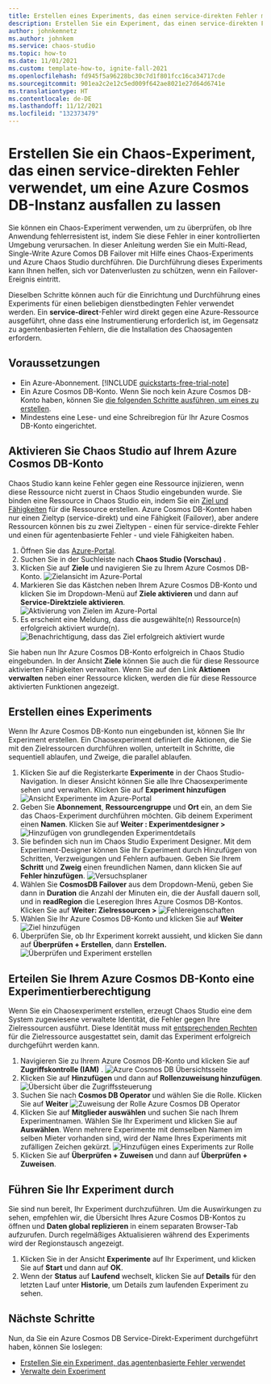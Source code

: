 ```yaml
---
title: Erstellen eines Experiments, das einen service-direkten Fehler mit Azure Chaos Studio verwendet
description: Erstellen Sie ein Experiment, das einen service-direkten Fehler verwendet
author: johnkemnetz
ms.author: johnkem
ms.service: chaos-studio
ms.topic: how-to
ms.date: 11/01/2021
ms.custom: template-how-to, ignite-fall-2021
ms.openlocfilehash: fd945f5a96228bc30c7d1f801fcc16ca34717cde
ms.sourcegitcommit: 901ea2c2e12c5ed009f642ae8021e27d64d6741e
ms.translationtype: HT
ms.contentlocale: de-DE
ms.lasthandoff: 11/12/2021
ms.locfileid: "132373479"
---
```

# <a name="create-a-chaos-experiment-that-uses-a-service-direct-fault-to-fail-over-an-azure-cosmos-db-instance"></a>Erstellen Sie ein Chaos-Experiment, das einen service-direkten Fehler verwendet, um eine Azure Cosmos DB-Instanz ausfallen zu lassen

Sie können ein Chaos-Experiment verwenden, um zu überprüfen, ob Ihre Anwendung fehlerresistent ist, indem Sie diese Fehler in einer kontrollierten Umgebung verursachen. In dieser Anleitung werden Sie ein Multi-Read, Single-Write Azure Comos DB Failover mit Hilfe eines Chaos-Experiments und Azure Chaos Studio durchführen. Die Durchführung dieses Experiments kann Ihnen helfen, sich vor Datenverlusten zu schützen, wenn ein Failover-Ereignis eintritt.

Dieselben Schritte können auch für die Einrichtung und Durchführung eines Experiments für einen beliebigen dienstbedingten Fehler verwendet werden. Ein **service-direct**-Fehler wird direkt gegen eine Azure-Ressource ausgeführt, ohne dass eine Instrumentierung erforderlich ist, im Gegensatz zu agentenbasierten Fehlern, die die Installation des Chaosagenten erfordern.

## <a name="prerequisites"></a>Voraussetzungen

- Ein Azure-Abonnement. [!INCLUDE [quickstarts-free-trial-note](../../includes/quickstarts-free-trial-note.md)] 
- Ein Azure Cosmos DB-Konto. Wenn Sie noch kein Azure Cosmos DB-Konto haben, können Sie [die folgenden Schritte ausführen, um eines zu erstellen](../cosmos-db/sql/create-cosmosdb-resources-portal.md).
- Mindestens eine Lese- und eine Schreibregion für Ihr Azure Cosmos DB-Konto eingerichtet.


## <a name="enable-chaos-studio-on-your-azure-cosmos-db-account"></a>Aktivieren Sie Chaos Studio auf Ihrem Azure Cosmos DB-Konto

Chaos Studio kann keine Fehler gegen eine Ressource injizieren, wenn diese Ressource nicht zuerst in Chaos Studio eingebunden wurde. Sie binden eine Ressource in Chaos Studio ein, indem Sie ein [Ziel und Fähigkeiten](chaos-studio-targets-capabilities.md) für die Ressource erstellen. Azure Cosmos DB-Konten haben nur einen Zieltyp (service-direkt) und eine Fähigkeit (Failover), aber andere Ressourcen können bis zu zwei Zieltypen - einen für service-direkte Fehler und einen für agentenbasierte Fehler - und viele Fähigkeiten haben.

1. Öffnen Sie das [Azure-Portal](https://portal.azure.com).
2. Suchen Sie in der Suchleiste nach **Chaos Studio (Vorschau)** .
3. Klicken Sie auf **Ziele** und navigieren Sie zu Ihrem Azure Cosmos DB-Konto.
![Zielansicht im Azure-Portal](images/tutorial-service-direct-targets.png)
4. Markieren Sie das Kästchen neben Ihrem Azure Cosmos DB-Konto und klicken Sie im Dropdown-Menü auf **Ziele aktivieren** und dann auf **Service-Direktziele aktivieren**.
![Aktivierung von Zielen im Azure-Portal](images/tutorial-service-direct-targets-enable.png)
5. Es erscheint eine Meldung, dass die ausgewählte(n) Ressource(n) erfolgreich aktiviert wurde(n).
![Benachrichtigung, dass das Ziel erfolgreich aktiviert wurde](images/tutorial-service-direct-targets-enable-confirm.png)

Sie haben nun Ihr Azure Cosmos DB-Konto erfolgreich in Chaos Studio eingebunden. In der Ansicht **Ziele** können Sie auch die für diese Ressource aktivierten Fähigkeiten verwalten. Wenn Sie auf den Link **Aktionen verwalten** neben einer Ressource klicken, werden die für diese Ressource aktivierten Funktionen angezeigt.

## <a name="create-an-experiment"></a>Erstellen eines Experiments
Wenn Ihr Azure Cosmos DB-Konto nun eingebunden ist, können Sie Ihr Experiment erstellen. Ein Chaosexperiment definiert die Aktionen, die Sie mit den Zielressourcen durchführen wollen, unterteilt in Schritte, die sequentiell ablaufen, und Zweige, die parallel ablaufen.

1. Klicken Sie auf die Registerkarte **Experimente** in der Chaos Studio-Navigation. In dieser Ansicht können Sie alle Ihre Chaosexperimente sehen und verwalten. Klicken Sie auf **Experiment hinzufügen**
![Ansicht Experimente im Azure-Portal](images/tutorial-service-direct-add.png)
2. Geben Sie **Abonnement**, **Ressourcengruppe** und **Ort** ein, an dem Sie das Chaos-Experiment durchführen möchten. Gib deinem Experiment einen **Namen**. Klicken Sie auf **Weiter : Experimentdesigner >** 
![ Hinzufügen von grundlegenden Experimentdetails](images/tutorial-service-direct-add-basics.png)
3. Sie befinden sich nun im Chaos Studio Experiment Designer. Mit dem Experiment-Designer können Sie Ihr Experiment durch Hinzufügen von Schritten, Verzweigungen und Fehlern aufbauen. Geben Sie Ihrem **Schritt** und **Zweig** einen freundlichen Namen, dann klicken Sie auf **Fehler hinzufügen**.
![Versuchsplaner](images/tutorial-service-direct-add-designer.png)
4. Wählen Sie **CosmosDB Failover** aus dem Dropdown-Menü, geben Sie dann in **Duration** die Anzahl der Minuten ein, die der Ausfall dauern soll, und in **readRegion** die Leseregion Ihres Azure Cosmos DB-Kontos. Klicken Sie auf **Weiter: Zielressourcen >** 
![Fehlereigenschaften](images/tutorial-service-direct-add-fault.png)
5. Wählen Sie Ihr Azure Cosmos DB-Konto und klicken Sie auf **Weiter**
![Ziel hinzufügen](images/tutorial-service-direct-add-target.png)
6. Überprüfen Sie, ob Ihr Experiment korrekt aussieht, und klicken Sie dann auf **Überprüfen + Erstellen**, dann **Erstellen.** 
![Überprüfen und Experiment erstellen](images/tutorial-service-direct-add-review.png)

## <a name="give-experiment-permission-to-your-azure-cosmos-db-account"></a>Erteilen Sie Ihrem Azure Cosmos DB-Konto eine Experimentierberechtigung
Wenn Sie ein Chaosexperiment erstellen, erzeugt Chaos Studio eine dem System zugewiesene verwaltete Identität, die Fehler gegen Ihre Zielressourcen ausführt. Diese Identität muss mit [entsprechenden Rechten](chaos-studio-fault-providers.md) für die Zielressource ausgestattet sein, damit das Experiment erfolgreich durchgeführt werden kann.

1. Navigieren Sie zu Ihrem Azure Cosmos DB-Konto und klicken Sie auf **Zugriffskontrolle (IAM)** .
![Azure Cosmos DB Übersichtsseite](images/tutorial-service-direct-access-resource.png)
2. Klicken Sie auf **Hinzufügen** und dann auf **Rollenzuweisung hinzufügen**.
![Übersicht über die Zugriffssteuerung](images/tutorial-service-direct-access-iam.png)
3. Suchen Sie nach **Cosmos DB Operator** und wählen Sie die Rolle. Klicken Sie auf **Weiter**
![Zuweisung der Rolle Azure Cosmos DB Operator](images/tutorial-service-direct-access-role.png)
4. Klicken Sie auf **Mitglieder auswählen** und suchen Sie nach Ihrem Experimentnamen. Wählen Sie Ihr Experiment und klicken Sie auf **Auswählen**. Wenn mehrere Experimente mit demselben Namen im selben Mieter vorhanden sind, wird der Name Ihres Experiments mit zufälligen Zeichen gekürzt.
![Hinzufügen eines Experiments zur Rolle](images/tutorial-service-direct-access-experiment.png)
5. Klicken Sie auf **Überprüfen + Zuweisen** und dann auf **Überprüfen + Zuweisen**.

## <a name="run-your-experiment"></a>Führen Sie Ihr Experiment durch
Sie sind nun bereit, Ihr Experiment durchzuführen. Um die Auswirkungen zu sehen, empfehlen wir, die Übersicht Ihres Azure Cosmos DB-Kontos zu öffnen und **Daten global replizieren** in einem separaten Browser-Tab aufzurufen. Durch regelmäßiges Aktualisieren während des Experiments wird der Regionstausch angezeigt.

1. Klicken Sie in der Ansicht **Experimente** auf Ihr Experiment, und klicken Sie auf **Start** und dann auf **OK**.
2. Wenn der **Status** auf **Laufend** wechselt, klicken Sie auf **Details** für den letzten Lauf unter **Historie**, um Details zum laufenden Experiment zu sehen.

## <a name="next-steps"></a>Nächste Schritte
Nun, da Sie ein Azure Cosmos DB Service-Direkt-Experiment durchgeführt haben, können Sie loslegen:
- [Erstellen Sie ein Experiment, das agentenbasierte Fehler verwendet](chaos-studio-tutorial-agent-based-portal.md)
- [Verwalte dein Experiment](chaos-studio-run-experiment.md)
